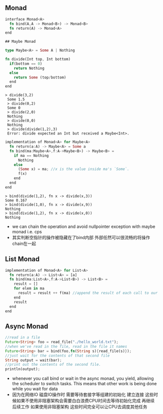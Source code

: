## Monad

```rust
interface Monad<A>
  fn bind(A,A -> Monad<B>) -> Monad<B>
  fn return(A) -> Monad<A>
end

## Maybe Monad

type Maybe<A> = Some A | Nothing

fn divide(Int top, Int bottom)
  if(bottom == 0)
    return Nothing
  else
    return Some (top/bottom)
  end
end
```

```shell
> divide(3,2)
 Some 1.5
 > divide(0,2)
 Some 0
 > divide(2,0)
 Nothing
 > divide(0,0)
 Nothing
 > divide(divide(1,2),3)
 Error: divide expected an Int but received a Maybe<Int>.
```

```rust
implementation of Monad<A> for Maybe<A>
  fn return(a:A) -> Maybe<A> = Some a
  fn bind(ma:Maybe<A>,f:A->Maybe<B>) -> Maybe<B> =
    if ma == Nothing
      Nothing
    else
      (Some x) = ma; //x is the value inside ma's `Some`.
      f(x)
    end
  end
end
```

```shell
> bind(divide(1,2), fn x -> divide(x,3))
Some 0.167
> bind(divide(1,0), fn x -> divide(x,9))
Nothing
> bind(divide(1,2), fn x -> divide(x,0))
Nothing
```

* we can chain the operation and avoid nullpointer exception with maybe monad i.e. cps
* 其实判断空指针的操作被隐藏在了bind内部 外部任然可以很流畅的将操作chain在一起

## List Monad

```rust
implementation of Monad<A> for List<A>
  fn return(a:A) -> List<A> = [a]
  fn bind(ma:List<A>,f:A->List<B>) -> List<B> =
    result = []
    for elem in ma
      result = result ++ f(ma) //append the result of each call to our output
    end
    result
  end
end
```

## Async Monad

```rust
//read in a file
Future<String> foo = read_file("./hello_world.txt");
//when we've read in the file, read in the file it names
Future<String> bar = bind(foo,fn(String s){read_file(s)});
//just wait for the contents of that second file
String output = wait(bar);
//print out the contents of the second file.
println(output);
```

* whenever you call bind or wait in the async monad, you yield, allowing the scheduler to switch tasks. This means that other work is being done while you wait for data
* 因为在网络IO 磁盘IO操作时 需要等待套接字等组建的初始化 建立连接 这些时候如果不使用非阻塞架构会需要白白浪费CPU时间去等待初始化完成 再继续后续工作 如果使用非阻塞架构 这些时间完全可以让CPU去调度其他任务
